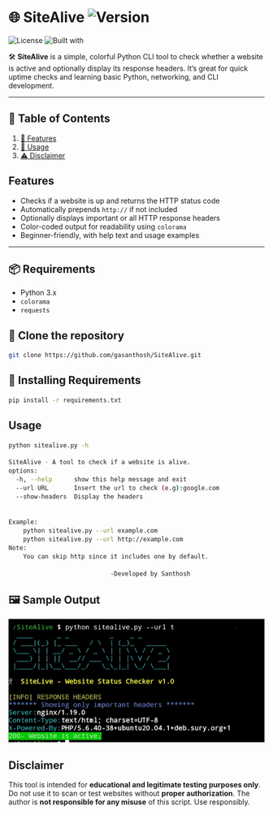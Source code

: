 # 🌐 SiteAlive ![Version](https://img.shields.io/badge/version-1.0-green) 
![License](https://img.shields.io/github/license/gasanthosh/SiteAlive)
![Built with](https://img.shields.io/badge/Built%20with-Python-blue?logo=python)

🛠️ **SiteAlive** is a simple, colorful Python CLI tool to check whether a website is active and optionally display its response headers. It’s great for quick uptime checks and learning basic Python, networking, and CLI development.

---
## 🔗 Table of Contents

1. [🚀 Features](#features)
2. [🔗 Usage](#usage)
3. [⚠️ Disclaimer](#disclaimer)
   
   
  
## Features

- Checks if a website is up and returns the HTTP status code
- Automatically prepends `http://` if not included
- Optionally displays important or all HTTP response headers
- Color-coded output for readability using `colorama`
- Beginner-friendly, with help text and usage examples

---

## 📦 Requirements

- Python 3.x
- `colorama`
- `requests`

## 🔗 Clone the repository
```bash
git clone https://github.com/gasanthosh/SiteAlive.git
```
## 📎 Installing Requirements
```bash
pip install -r requirements.txt
```
## Usage
```bash
python sitealive.py -h

SiteAlive - A tool to check if a website is alive.
options:
  -h, --help      show this help message and exit
  --url URL       Insert the url to check (e.g):google.com
  --show-headers  Display the headers


Example:
    python sitealive.py --url example.com
    python sitealive.py --url http://example.com
Note:
    You can skip http since it includes one by default.

                            -Developed by Santhosh
```
## 🖼️ Sample Output

![Sample Output](screenshot.jpg)

## Disclaimer

This tool is intended for **educational and legitimate testing purposes only**. Do not use it to scan or test websites without **proper authorization**. The author is **not responsible for any misuse** of this script.
Use responsibly.
